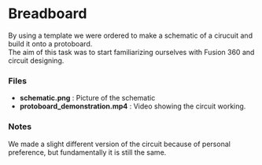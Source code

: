 # Breadboard
By using a template we were ordered to make a schematic of a cirucuit and build it onto a protoboard.    
The aim of this task was to start familiarizing ourselves with Fusion 360 and circuit designing.

### Files
+ **schematic.png** : Picture of the schematic
+ **protoboard_demonstration.mp4** : Video showing the circuit working.

### Notes
We made a slight different version of the circuit because of personal preference, but fundamentally it is still the same. 
